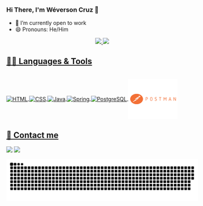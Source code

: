 ### Hi There, I'm Wéverson Cruz 👋

- 🔭 I’m currently open to work
- 😄 Pronouns: He/Him

<div align="center">
  <a href="https://github.com/wcruzx">
  <img height="180em" src="https://github-readme-stats.vercel.app/api?username=wcruzx&show_icons=true&theme=dracula&include_all_commits=true&count_private=true"/>
  <img height="180em" src="https://github-readme-stats.vercel.app/api/top-langs/?username=wcruzx&layout=compact&langs_count=7&theme=dracula"/>
</div>

 ## 👩‍💻 Languages & Tools  
<div style="display: inline_block"><br>
  <img align="center" alt="HTML" height="40" width="40" src="https://cdn.jsdelivr.net/gh/devicons/devicon/icons/html5/html5-original.svg" />
  <img align="center" alt="CSS" height="40" width="40" src="https://cdn.jsdelivr.net/gh/devicons/devicon/icons/css3/css3-original.svg" />
  <img align="center" alt="Java" height="40" width="40" src="https://cdn.jsdelivr.net/gh/devicons/devicon/icons/java/java-original.svg">
  <img align="center" alt="Spring" height="80" width="60" src="https://cdn.jsdelivr.net/gh/devicons/devicon/icons/spring/spring-original-wordmark.svg" />
  <img align="center" alt="PostgreSQL" height="40" width="60" src="https://cdn.jsdelivr.net/gh/devicons/devicon/icons/postgresql/postgresql-original.svg">
  <img align="center" alt="Postman" height="105" width="130" src="https://raw.githubusercontent.com/Snailedlt/devicon/38fad8eda5e9e5870afe5340346b20fb1d86ef7f/icons/postman/postman-plain-wordmark.svg">
<div> 
  
## 📱 Contact me
 
  <a href = "mailto:weversoncruzz@gmail.com"><img src="https://img.shields.io/badge/-Gmail-%23333?style=for-the-badge&logo=gmail&logoColor=white" target="_blank"></a>
  <a href="https://www.linkedin.com/in/weversoncruz/" target="_blank"><img src="https://img.shields.io/badge/-LinkedIn-%230077B5?style=for-the-badge&logo=linkedin&logoColor=white" target="_blank"></a> 
 
  ![Snake animation](https://github.com/wcruzx/wcruzx/blob/output/github-contribution-grid-snake.svg)
 
</div>
